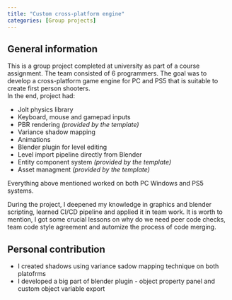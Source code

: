 ```yaml
---
title: "Custom cross-platform engine"
categories: [Group projects]
---
```


## General information

This is a group project completed at university as part of a course assignment. The team consisted of 6 programmers. The goal was to develop a cross-platform game engine for PC and PS5 that is suitable to create first person shooters.\
In the end, project had:
- Jolt physics library
- Keyboard, mouse and gamepad inputs
- PBR rendering *(provided by the template)*
- Variance shadow mapping
- Animations
- Blender plugin for level editing
- Level import pipeline directly from Blender
- Entity component system *(provided by the template)*
- Asset managment *(provided by the template)*

Everything above mentioned worked on both PC Windows and PS5 systems.

During the project, I deepened my knowledge in graphics and blender scripting, learned CI/CD pipeline and applied it in team work. It is worth to mention, I got some crucial lessons on why do we need peer code checks, team code style agreement and automize the process of code merging.

## Personal contribution

- I created shadows using variance sadow mapping technique on both platofrms
- I developed a big part of blender plugin - object property panel and custom object variable export